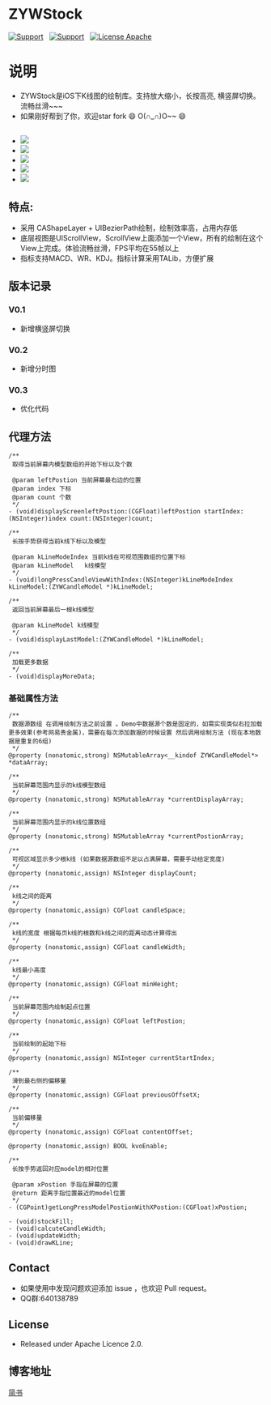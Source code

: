 # ZYWStock
[![Support](https://img.shields.io/badge/support-iOS7.0+-blue.svg?style=flat)]() &nbsp;
[![Support](https://img.shields.io/badge/support-Autolayout-orange.svg?style=flatt)]() &nbsp;
[![License Apache](https://img.shields.io/hexpm/l/plug.svg?style=flat)]() &nbsp;
# 说明
- ZYWStock是iOS下K线图的绘制库。支持放大缩小，长按高亮, 横竖屏切换。流畅丝滑~~~
- 如果刚好帮到了你，欢迎star fork 😄 O(∩_∩)O~~ 😄
## 
- ![](https://github.com/zyw113/ZYWStock/blob/master/resourse/demo6.gif)
- ![](https://github.com/zyw113/ZYWStock/blob/master/resourse/demo3.gif)
- ![](https://github.com/zyw113/ZYWStock/blob/master/resourse/demo4.gif)
- ![](https://github.com/zyw113/ZYWStock/blob/master/resourse/demo5.gif)
- ![](https://github.com/zyw113/ZYWStock/blob/master/resourse/img1.png)
## 特点:
- 采用 CAShapeLayer + UIBezierPath绘制，绘制效率高，占用内存低
- 底层视图是UIScrollView，ScrollView上面添加一个View，所有的绘制在这个View上完成。体验流畅丝滑，FPS平均在55帧以上
- 指标支持MACD、WR、KDJ。指标计算采用TALib，方便扩展
## 版本记录
### V0.1
- 新增横竖屏切换
### V0.2
- 新增分时图
### V0.3
- 优化代码
## 代理方法
```
/**
 取得当前屏幕内模型数组的开始下标以及个数
 
 @param leftPostion 当前屏幕最右边的位置
 @param index 下标
 @param count 个数
 */
- (void)displayScreenleftPostion:(CGFloat)leftPostion startIndex:(NSInteger)index count:(NSInteger)count;

/**
 长按手势获得当前k线下标以及模型
 
 @param kLineModeIndex 当前k线在可视范围数组的位置下标
 @param kLineModel   k线模型
 */
- (void)longPressCandleViewWithIndex:(NSInteger)kLineModeIndex kLineModel:(ZYWCandleModel *)kLineModel;

/**
 返回当前屏幕最后一根k线模型
 
 @param kLineModel k线模型
 */
- (void)displayLastModel:(ZYWCandleModel *)kLineModel;

/**
 加载更多数据
 */
- (void)displayMoreData;
```
### 基础属性方法
```
/**
 数据源数组 在调用绘制方法之前设置 。Demo中数据源个数是固定的，如需实现类似右拉加载更多效果(参考网易贵金属)，需要在每次添加数据的时候设置 然后调用绘制方法 (现在本地数据是重复的6组)
 */
@property (nonatomic,strong) NSMutableArray<__kindof ZYWCandleModel*> *dataArray;

/**
 当前屏幕范围内显示的k线模型数组
 */
@property (nonatomic,strong) NSMutableArray *currentDisplayArray;

/**
 当前屏幕范围内显示的k线位置数组
 */
@property (nonatomic,strong) NSMutableArray *currentPostionArray;

/**
 可视区域显示多少根k线 (如果数据源数组不足以占满屏幕，需要手动给定宽度)
 */
@property (nonatomic,assign) NSInteger displayCount;

/**
 k线之间的距离
 */
@property (nonatomic,assign) CGFloat candleSpace;

/**
 k线的宽度 根据每页k线的根数和k线之间的距离动态计算得出
 */
@property (nonatomic,assign) CGFloat candleWidth;

/**
 k线最小高度
 */
@property (nonatomic,assign) CGFloat minHeight;

/**
 当前屏幕范围内绘制起点位置
 */
@property (nonatomic,assign) CGFloat leftPostion;

/**
 当前绘制的起始下标
 */
@property (nonatomic,assign) NSInteger currentStartIndex;

/**
 滑到最右侧的偏移量
 */
@property (nonatomic,assign) CGFloat previousOffsetX;

/**
 当前偏移量
 */
@property (nonatomic,assign) CGFloat contentOffset;

@property (nonatomic,assign) BOOL kvoEnable;

/**
 长按手势返回对应model的相对位置

 @param xPostion 手指在屏幕的位置
 @return 距离手指位置最近的model位置
 */
- (CGPoint)getLongPressModelPostionWithXPostion:(CGFloat)xPostion;

- (void)stockFill;
- (void)calcuteCandleWidth;
- (void)updateWidth;
- (void)drawKLine;
```
## Contact
- 如果使用中发现问题欢迎添加 issue ，也欢迎 Pull request。
- QQ群:640138789
## License
- Released under Apache Licence 2.0.
## 博客地址
[简书](http://www.jianshu.com/u/0a68be3f5462)
